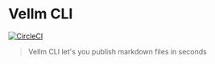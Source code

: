 # Vellm CLI
[![CircleCI](https://circleci.com/gh/vellm/vellm-cli/tree/master.svg?style=svg&circle-token=3cbe5e01ba7aba99b15b92627672f0d9a49c1ab3)](https://circleci.com/gh/vellm/vellm-cli/tree/master)
> Vellm CLI let's you publish markdown files in seconds
